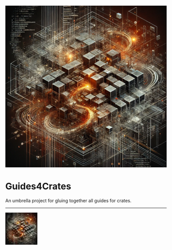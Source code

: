 ![Guides4Crates](./Guides4Crates.webp)

# Guides4Crates

An umbrella project for gluing together all guides for crates.

---

![Guides4CratesSmall](./Guides4CratesSmall.webp)
